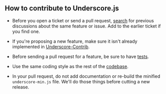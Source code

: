 ## How to contribute to Underscore.js

* Before you open a ticket or send a pull request, [search](https://github.com/jashkenas/underscore/issues) for previous discussions about the same feature or issue. Add to the earlier ticket if you find one.

* If you're proposing a new feature, make sure it isn't already implemented in [Underscore-Contrib](https://github.com/documentcloud/underscore-contrib).

* Before sending a pull request for a feature, be sure to have [tests](http://underscorejs.org/test/).

* Use the same coding style as the rest of the [codebase](https://github.com/jashkenas/underscore/blob/master/underscore.js).

* In your pull request, do not add documentation or re-build the minified `underscore-min.js` file. We'll do those things before cutting a new release.
